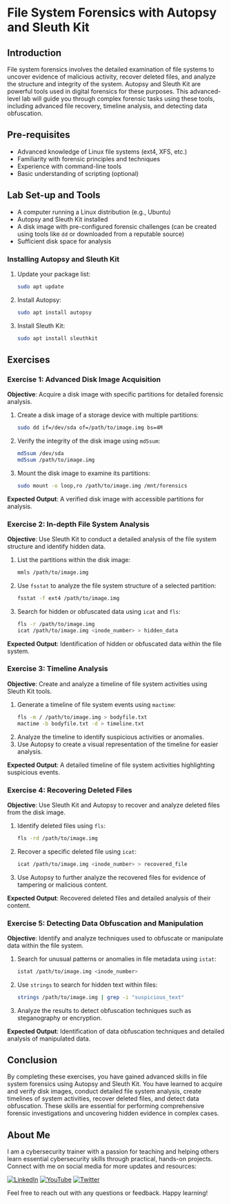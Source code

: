 # File System Forensics with Autopsy and Sleuth Kit

## Introduction

File system forensics involves the detailed examination of file systems to uncover evidence of malicious activity, recover deleted files, and analyze the structure and integrity of the system. Autopsy and Sleuth Kit are powerful tools used in digital forensics for these purposes. This advanced-level lab will guide you through complex forensic tasks using these tools, including advanced file recovery, timeline analysis, and detecting data obfuscation.

## Pre-requisites

- Advanced knowledge of Linux file systems (ext4, XFS, etc.)
- Familiarity with forensic principles and techniques
- Experience with command-line tools
- Basic understanding of scripting (optional)

## Lab Set-up and Tools

- A computer running a Linux distribution (e.g., Ubuntu)
- Autopsy and Sleuth Kit installed
- A disk image with pre-configured forensic challenges (can be created using tools like `dd` or downloaded from a reputable source)
- Sufficient disk space for analysis

### Installing Autopsy and Sleuth Kit

1. Update your package list:
    ```bash
    sudo apt update
    ```
2. Install Autopsy:
    ```bash
    sudo apt install autopsy
    ```
3. Install Sleuth Kit:
    ```bash
    sudo apt install sleuthkit
    ```

## Exercises

### Exercise 1: Advanced Disk Image Acquisition

**Objective**: Acquire a disk image with specific partitions for detailed forensic analysis.

1. Create a disk image of a storage device with multiple partitions:
    ```bash
    sudo dd if=/dev/sda of=/path/to/image.img bs=4M
    ```
2. Verify the integrity of the disk image using `md5sum`:
    ```bash
    md5sum /dev/sda
    md5sum /path/to/image.img
    ```
3. Mount the disk image to examine its partitions:
    ```bash
    sudo mount -o loop,ro /path/to/image.img /mnt/forensics
    ```

**Expected Output**: A verified disk image with accessible partitions for analysis.

### Exercise 2: In-depth File System Analysis

**Objective**: Use Sleuth Kit to conduct a detailed analysis of the file system structure and identify hidden data.

1. List the partitions within the disk image:
    ```bash
    mmls /path/to/image.img
    ```
2. Use `fsstat` to analyze the file system structure of a selected partition:
    ```bash
    fsstat -f ext4 /path/to/image.img
    ```
3. Search for hidden or obfuscated data using `icat` and `fls`:
    ```bash
    fls -r /path/to/image.img
    icat /path/to/image.img <inode_number> > hidden_data
    ```

**Expected Output**: Identification of hidden or obfuscated data within the file system.

### Exercise 3: Timeline Analysis

**Objective**: Create and analyze a timeline of file system activities using Sleuth Kit tools.

1. Generate a timeline of file system events using `mactime`:
    ```bash
    fls -m / /path/to/image.img > bodyfile.txt
    mactime -b bodyfile.txt -d > timeline.txt
    ```
2. Analyze the timeline to identify suspicious activities or anomalies.
3. Use Autopsy to create a visual representation of the timeline for easier analysis.

**Expected Output**: A detailed timeline of file system activities highlighting suspicious events.

### Exercise 4: Recovering Deleted Files

**Objective**: Use Sleuth Kit and Autopsy to recover and analyze deleted files from the disk image.

1. Identify deleted files using `fls`:
    ```bash
    fls -rd /path/to/image.img
    ```
2. Recover a specific deleted file using `icat`:
    ```bash
    icat /path/to/image.img <inode_number> > recovered_file
    ```
3. Use Autopsy to further analyze the recovered files for evidence of tampering or malicious content.

**Expected Output**: Recovered deleted files and detailed analysis of their content.

### Exercise 5: Detecting Data Obfuscation and Manipulation

**Objective**: Identify and analyze techniques used to obfuscate or manipulate data within the file system.

1. Search for unusual patterns or anomalies in file metadata using `istat`:
    ```bash
    istat /path/to/image.img <inode_number>
    ```
2. Use `strings` to search for hidden text within files:
    ```bash
    strings /path/to/image.img | grep -i "suspicious_text"
    ```
3. Analyze the results to detect obfuscation techniques such as steganography or encryption.

**Expected Output**: Identification of data obfuscation techniques and detailed analysis of manipulated data.

## Conclusion

By completing these exercises, you have gained advanced skills in file system forensics using Autopsy and Sleuth Kit. You have learned to acquire and verify disk images, conduct detailed file system analysis, create timelines of system activities, recover deleted files, and detect data obfuscation. These skills are essential for performing comprehensive forensic investigations and uncovering hidden evidence in complex cases.


## About Me

I am a cybersecurity trainer with a passion for teaching and helping others learn essential cybersecurity skills through practical, hands-on projects. Connect with me on social media for more updates and resources:

[![LinkedIn](https://img.icons8.com/fluent/48/000000/linkedin.png)](https://www.linkedin.com/in/rajneeshcyber)
[![YouTube](https://img.icons8.com/fluent/48/000000/youtube-play.png)](https://www.youtube.com/@rajneeshcyber)
[![Twitter](https://img.icons8.com/fluent/48/000000/twitter.png)](https://twitter.com/rajneeshcyber)

Feel free to reach out with any questions or feedback. Happy learning!
